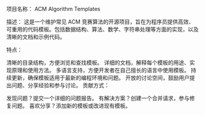 项目名称： ACM Algorithm Templates

描述： 这是一个维护常见 ACM 竞赛算法的开源项目，旨在为程序员提供高效、可重用的代码模板。包括数据结构、算法、数学、字符串处理等方面的实现，以及清晰的文档和示例代码。

特点：

清晰的目录结构，方便浏览和查找模板。
详细的文档，解释每个模板的用途、实现原理和使用方法。
多语言支持，方便开发者在自己擅长的语言中使用模板。
持续更新，确保模板适用于最新的编程环境和问题。
开放的讨论空间，鼓励用户提出问题、分享经验和参与讨论。
贡献方式：

发现问题？提交一个详细的问题报告。
有解决方案？创建一个合并请求，参与修复问题。
喜欢分享？添加新的模板或改进现有模板。

